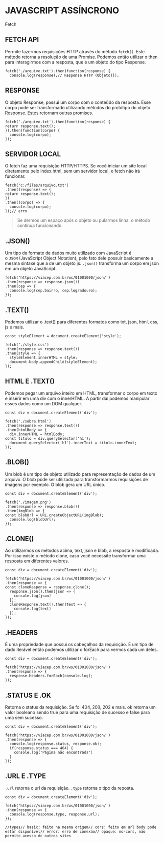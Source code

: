 # **JAVASCRIPT ASSÍNCRONO**

Fetch

## **FETCH API**

Permite fazermos requisições HTTP através do método `fetch()`. Este método retorna a resolução de uma Promise. Podemos então utilizar o then para interagirmos com a resposta, que é um objeto do tipo Response.

```
fetch('./arquivo.txt').then(function(response) {
  console.log(response);// Response HTTP (Objeto)});

```

## **RESPONSE**

O objeto Response, possui um corpo com o conteúdo da resposta. Esse corpo pode ser transformado utilizando métodos do protótipo do objeto Response. Estes retornam outras promises.

```
fetch('./arquivo.txt').then(function(response) {
return response.text();
}).then(function(corpo) {
  console.log(corpo);
});

```

## **SERVIDOR LOCAL**

O fetch faz uma requisição HTTP/HTTPS. Se você iniciar um site local diretamente pelo index.html, sem um servidor local, o fetch não irá funcionar.

```
fetch('c:/files/arquivo.txt')
.then((response) => {
return response.text();
})
.then((corpo) => {
  console.log(corpo);
});// erro
```

> Se dermos um espaço após o objeto ou pularmos linha, o método continua funcionando.

## **.JSON()**

Um tipo de formato de dados muito utilizado com JavaScript é o `JSON` (JavaScript Object Notation), pelo fato dele possuir basicamente a mesma sintaxe que a de um objeto js. `.json()` transforma um corpo em json em um objeto JavaScript.

```
fetch('https://viacep.com.br/ws/01001000/json/')
.then(response => response.json())
.then(cep => {
  console.log(cep.bairro, cep.logradouro);
});

```

## **.TEXT()**

Podemos utilizar o .text() para diferentes formatos como txt, json, html, css, js e mais.

```
const styleElement = document.createElement('style');

fetch('./style.css')
.then(response => response.text())
.then(style => {
  styleElement.innerHTML = style;
  document.body.appendChild(styleElement);
});

```

## **HTML E .TEXT()**

Podemos pegar um arquivo inteiro em HTML, transformar o corpo em texto e inserir em uma div com o innerHTML. A partir dai podemos manipular esses dados como um DOM qualquer.

```
const div = document.createElement('div');

fetch('./sobre.html')
.then(response => response.text())
.then(htmlBody => {
  div.innerHTML = htmlBody;
const titulo = div.querySelector('h1');
  document.querySelector('h1').innerText = titulo.innerText;
});

```

## **.BLOB()**

Um blob é um tipo de objeto utilizado para representação de dados de um arquivo. O blob pode ser utilizado para transformarmos requisições de imagens por exemplo. O blob gera um URL único.

```
const div = document.createElement('div');

fetch('./imagem.png')
.then(response => response.blob())
.then(imgBlob => {
const blobUrl = URL.createObjectURL(imgBlob);
  console.log(blobUrl);
});

```

## **.CLONE()**

Ao utilizarmos os métodos acima, text, json e blob, a resposta é modificada. Por isso existe o método clone, caso você necessite transformar uma resposta em diferentes valores.

```
const div = document.createElement('div');

fetch('https://viacep.com.br/ws/01001000/json/')
.then(response => {
const cloneResponse = response.clone();
  response.json().then(json => {
    console.log(json)
  });
  cloneResponse.text().then(text => {
    console.log(text)
  });
});

```

## **.HEADERS**

É uma propriedade que possui os cabeçalhos da requisição. É um tipo de dado iterável então podemos utilizar o forEach para vermos cada um deles.

```
const div = document.createElement('div');

fetch('https://viacep.com.br/ws/01001000/json/')
.then(response => {
  response.headers.forEach(console.log);
});

```

## **.STATUS E .OK**

Retorna o status da requisição. Se foi 404, 200, 202 e mais. ok retorna um valor booleano sendo true para uma requisição de sucesso e false para uma sem sucesso.

```
const div = document.createElement('div');

fetch('https://viacep.com.br/ws/01001000/json/')
.then(response => {
  console.log(response.status, response.ok);
  if(response.status === 404) {
    console.log('Página não encontrada')
  }
});

```

## **.URL E .TYPE**

`.url` retorna o url da requisição. `.type` retorna o tipo da reposta.

```
const div = document.createElement('div');

fetch('https://viacep.com.br/ws/01001000/json/')
.then(response => {
  console.log(response.type, response.url);
});

//types// basic: feito na mesma origem// cors: feito em url body pode estar disponível// error: erro de conexão// opaque: no-cors, não permite acesso de outros sites
```
